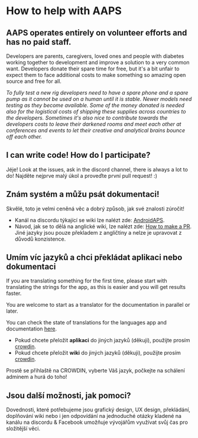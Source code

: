 # How to help with AAPS

## AAPS operates entirely on volunteer efforts and has no paid staff.

Developers are parents, caregivers, loved ones and people with diabetes working together to development and improve a solution to a very common want. Developers donate their spare time for free, but it's a bit unfair to expect them to face additional costs to make something so amazing open source and free for all.

*To fully test a new rig developers need to have a spare phone and a spare pump as it cannot be used on a human until it is stable. Newer models need testing as they become available. Some of the money donated is needed also for the logistical costs of shipping these supplies across countries to the developers. Sometimes it's also nice to contribute towards the developers costs to leave their darkened rooms and meet each other at conferences and events to let their creative and analytical brains bounce off each other.*

## I can write code! How do I participate?

Jéje! Look at the issues, ask in the discord channel, there is always a lot to do! Najděte nejprve malý úkol a proveďte první pull request! :)

## Znám systém a můžu psát dokumentaci!

Skvělé, toto je velmi ceněná věc a dobrý způsob, jak své znalosti zúročit!

* Kanál na discordu týkající se wiki lze nalézt zde: [AndroidAPS](https://discord.gg/4fQUWHZ4Mw). 
* Návod, jak se to dělá na anglické wiki, lze nalézt zde: [How to make a PR](../make-a-PR.md). Jiné jazyky jsou pouze překladem z angličtiny a nelze je upravovat z důvodů konzistence.

## Umím víc jazyků a chci překládat aplikaci nebo dokumentaci

If you are translating something for the first time, please start with translating the strings for the app, as this is easier and you will get results faster.

You are welcome to start as a translator for the documentation in parallel or later.

You can check the state of translations for the languages app and documentation [here](../Administration/stateTranslations.md).

* Pokud chcete přeložit **aplikaci** do jiných jazyků (děkuji), použijte prosím [crowdin](https://crowdin.com/project/androidaps).
* Pokud chcete přeložit **wiki** do jiných jazyků (děkuji), použijte prosím [crowdin](https://crowdin.com/project/androidapsdocs). 

Prostě se přihlaště na CROWDIN, vyberte Váš jazyk, počkejte na schálení adminem a hurá do toho!

## Jsou další možnosti, jak pomoci?

Dovednosti, které potřebujeme jsou grafický design, UX design, překládání, doplňování wiki nebo i jen odpovídání na jednoduché otázky kladené na kanálu na discordu & Facebook umožňuje vývojářům využívat svůj čas pro složitější věci.
